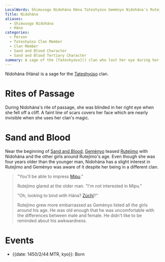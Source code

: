 ```yaml
---
LocalWords: Shimusogo Nidohána Hána Tateshyúso Gemènyo Nidohána's Rutejìmo Rutejìmo's Mípu Zúchi kyo
Title: Nidohána
aliases:
  - Shimusogo Nidohána
  - Hána
categories:
  - Person
  - Tateshyúso Clan Member
  - Clan Member
  - Sand and Blood Character
  - Sand and Blood Tertiary Character
summary: A sage of the [Tateshyúso]() clan who lost her eye during her rite of passage.
---
```


Nidohána (Hána) is a sage for the [Tateshyúso]() clan.

# Rites of Passage

During Nidohána's rite of passage, she was blinded in her right eye when she fell off a cliff. A faint line of scars covers her face which are nearly invisible when she uses her clan's magic.

# Sand and Blood

Near the beginning of [Sand and Blood](), [Gemènyo]() teased [Rutejìmo]() with Nidohána and the other girls around Rutejìmo's age. Even though she was four years older than the younger man, Nidohána has a slight interest in Rutejìmo and Gemènyo was aware of it despite her being in a different clan.

> "You'll be able to impress [Mípu]()."
>
> Rutejìmo glared at the older man. "I'm not interested in Mípu."
>
> "Oh, looking to bind with Hána? [Zúchi]()?"
>
> Rutejìmo grew more embarrassed as Gemènyo listed all the girls around his age. He was old enough that he was uncomfortable with the differences between male and female. He didn't like to be reminded about his awkwardness.

# Events

* {{date: 1450/2/44 MTR, kyo}}: Born
